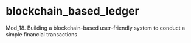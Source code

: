 # blockchain_based_ledger
Mod_18. Building a blockchain-based user-friendly system to conduct a simple financial transactions 
